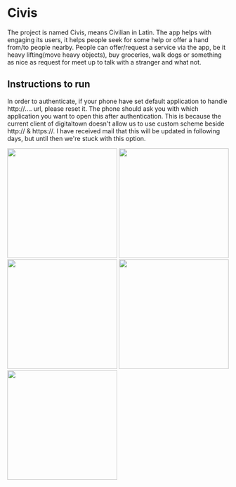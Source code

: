 # Civis
The project is named Civis, means Civilian in Latin. The app helps with engaging its users, it helps people seek for some help or offer a hand from/to people nearby. People can offer/request a service via the app, be it heavy lifting(move heavy objects), buy groceries, walk dogs or something as nice as request for meet up to talk with a stranger and what not.

## Instructions to run

In order to authenticate, if your phone have set default application to handle http://.... url, please reset it. The phone should ask you with which application you want to open this after authentication. This is because the current client of digitaltown doesn't allow us to use custom scheme beside http:// & https://. I have received mail that this will be updated in following days, but until then we're stuck with this option.

<img src="https://github.com/ditek/Civis/blob/master/login.png" width="250">

<img src="https://github.com/ditek/Civis/blob/master/main.png" width="250">

<img src="https://github.com/ditek/Civis/blob/master/details.png" width="250">

<img src="https://github.com/ditek/Civis/blob/master/add.png" width="250">

<img src="https://github.com/ditek/Civis/blob/master/profile.png" width="250">
